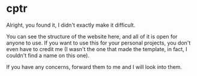 # cptr

Alright, you found it, I didn't exactly make it difficult.
 
You can see the structure of the website here, and all of it is open for anyone to use. If you want to use this for your personal projects, you don't even have to credit me (I wasn't the one that made the template, in fact, I couldn't find a name on this one).
 
If you have any concerns, forward them to me and I will look into them.
